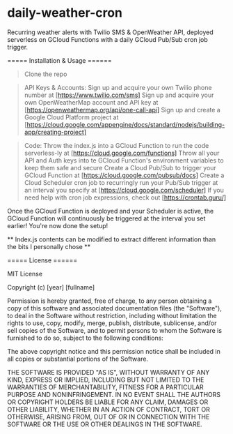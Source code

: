 # daily-weather-cron
Recurring weather alerts with Twilio SMS &amp; OpenWeather API, deployed serverless on GCloud Functions with a daily GCloud Pub/Sub cron job trigger. 


===== Installation & Usage ======
> Clone the repo 

> API Keys & Accounts:
Sign up and acquire your own Twilio phone number at [https://www.twilio.com/sms]
Sign up and acquire your own OpenWeatherMap account and API key at [https://openweathermap.org/api/one-call-api]
Sign up and create a Google Cloud Platform project at [https://cloud.google.com/appengine/docs/standard/nodejs/building-app/creating-project]

> Code:
Throw the index.js into a GCloud Function to run the code serverless-ly at [https://cloud.google.com/functions]
Throw all your API and Auth keys into te GCloud Function's environment variables to keep them safe and secure 
Create a Cloud Pub/Sub to trigger your GCloud Function at [https://cloud.google.com/pubsub/docs]
Create a Cloud Scheduler cron job to recurringly run your Pub/Sub trigger at an interval you specify at [https://cloud.google.com/scheduler]
If you need help with cron job expressions, check out [https://crontab.guru/]

Once the GCloud Function is deployed and your Scheduler is active, the GCloud Function will continuously be triggered at the interval you set earlier!
You're now done the setup!

** Index.js contents can be modified to extract different information than the bits I personally chose **


===== License ======

MIT License

Copyright (c) [year] [fullname]

Permission is hereby granted, free of charge, to any person obtaining a copy
of this software and associated documentation files (the "Software"), to deal
in the Software without restriction, including without limitation the rights
to use, copy, modify, merge, publish, distribute, sublicense, and/or sell
copies of the Software, and to permit persons to whom the Software is
furnished to do so, subject to the following conditions:

The above copyright notice and this permission notice shall be included in all
copies or substantial portions of the Software.

THE SOFTWARE IS PROVIDED "AS IS", WITHOUT WARRANTY OF ANY KIND, EXPRESS OR
IMPLIED, INCLUDING BUT NOT LIMITED TO THE WARRANTIES OF MERCHANTABILITY,
FITNESS FOR A PARTICULAR PURPOSE AND NONINFRINGEMENT. IN NO EVENT SHALL THE
AUTHORS OR COPYRIGHT HOLDERS BE LIABLE FOR ANY CLAIM, DAMAGES OR OTHER
LIABILITY, WHETHER IN AN ACTION OF CONTRACT, TORT OR OTHERWISE, ARISING FROM,
OUT OF OR IN CONNECTION WITH THE SOFTWARE OR THE USE OR OTHER DEALINGS IN THE
SOFTWARE.
